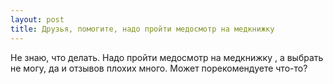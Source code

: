```yaml
---
layout: post 
title: Друзья, помогите, надо пройти медосмотр на медкнижку ‌ 
--- 
```

Не знаю, что делать. Надо пройти медосмотр на медкнижку ‌, а выбрать не могу, да и отзывов плохих много. Может порекомендуете что-то?